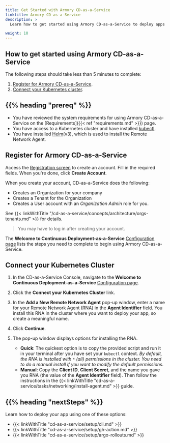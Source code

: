 ```yaml
---
title: Get Started with Armory CD-as-a-Service
linktitle: Armory CD-as-a-Service
description: >
  Learn how to get started using Armory CD-as-a-Service to deploy apps to your Kubernetes clusters.

weight: 10
---
```


## How to get started using Armory CD-as-a-Service

The following steps should take less than 5 minutes to complete:

1. [Register for Armory CD-as-a-Service](#register-for-armory-cd-as-a-service).
1. [Connect your Kubernetes cluster](#connect-your-kubernetes-cluster).

## {{% heading "prereq" %}}

* You have reviewed the system requirements for using Armory CD-as-a-Service on the [Requirements]({{< ref "requirements.md" >}}) page.
* You have access to a Kubernetes cluster and have installed [kubectl](https://kubernetes.io/docs/tasks/tools/).
* You have installed [Helm](https://helm.sh/)(v3), which is used to install the Remote Network Agent.


## Register for Armory CD-as-a-Service

Access the [Registration screen](https://go.armory.io/signup/) to create an account. Fill in the required fields. When you're done, click **Create Account**.  

When you create your account, CD-as-a-Service does the following:

* Creates an Organization for your company
* Creates a Tenant for the Organization
* Creates a User account with an _Organization Admin_ role for you.

See {{< linkWithTitle "/cd-as-a-service/concepts/architecture/orgs-tenants.md" >}} for details.

> You may have to log in after creating your account.

The **Welcome to Continuous Deployment-as-a-Service** [Configuration page](https://console.cloud.armory.io/configuration) lists the steps you need to complete to begin using Armory CD-as-a-Service.

## Connect your Kubernetes Cluster

1. In the CD-as-a-Service Console, navigate to the **Welcome to Continuous Deployment-as-a-Service** [Configuration page](https://console.cloud.armory.io/configuration).
1. Click the **Connect your Kubernetes Cluster** link.
1. In the **Add a New Remote Network Agent** pop-up window, enter a name for your Remote Network Agent (RNA) in the **Agent Identifier** field. You install this RNA in the cluster where you want to deploy your app, so create a meaningful name.
1. Click **Continue**.
1. The pop-up window displays options for installing the RNA.

   - **Quick**: The quickest option is to copy the provided script and run it in your terminal after you have set your `kubectl` context. _By default, the RNA is installed with `*` (all) permissions in the cluster. You need to do a manual install if you want to modify the default permissions._
   - **Manual**: Copy the **Client ID**, **Client Secret**, and the name you gave you RNA (the value of the **Agent Identifier** field). Then follow the instructions in the {{< linkWithTitle "cd-as-a-service/tasks/networking/install-agent.md" >}} guide.

## {{%  heading "nextSteps" %}}

Learn how to deploy your app using one of these options:

* {{< linkWithTitle "cd-as-a-service/setup/cli.md" >}}
* {{< linkWithTitle "cd-as-a-service/setup/gh-action.md" >}}
* {{< linkWithTitle "cd-as-a-service/setup/argo-rollouts.md" >}}
